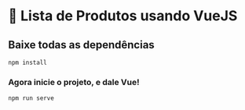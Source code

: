 # 📌 Lista de Produtos usando VueJS


## Baixe todas as dependências
```
npm install
```

### Agora inicie o projeto, e dale Vue!
```
npm run serve
```
